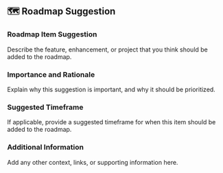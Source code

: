 <!-- .gitlab/issue_templates/Roadmap_Suggestion.md -->

## 🗺️ Roadmap Suggestion

### Roadmap Item Suggestion
Describe the feature, enhancement, or project that you think should be added to the roadmap.

### Importance and Rationale
Explain why this suggestion is important, and why it should be prioritized.

### Suggested Timeframe
If applicable, provide a suggested timeframe for when this item should be added to the roadmap.

### Additional Information
Add any other context, links, or supporting information here.

